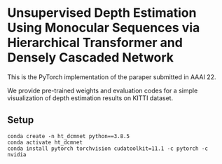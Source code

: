 # Unsupervised Depth Estimation Using Monocular Sequences via Hierarchical Transformer and Densely Cascaded Network

This is the PyTorch implementation of the paraper submitted in AAAI 22.

We provide pre-trained weights and evaluation codes for a simple visualization of depth estimation  results on KITTI dataset.

## Setup


```shell
conda create -n ht_dcmnet python==3.8.5
conda activate ht_dcmnet
conda install pytorch torchvision cudatoolkit=11.1 -c pytorch -c nvidia
```
